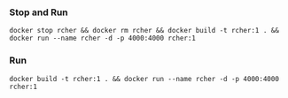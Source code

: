 ### Stop and Run
```
docker stop rcher && docker rm rcher && docker build -t rcher:1 . && docker run --name rcher -d -p 4000:4000 rcher:1
```

### Run
```
docker build -t rcher:1 . && docker run --name rcher -d -p 4000:4000 rcher:1
```
